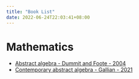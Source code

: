 ```yaml
---
title: "Book List"
date: 2022-06-24T22:03:41+08:00
---
```


# Mathematics

- [Abstract algebra - Dummit and Foote - 2004](../books/AA-Dummit_Foote-2004.pdf)
- [Contemporary abstract algebra - Gallian - 2021](../books/CAA-Gallian-2021.pdf)
